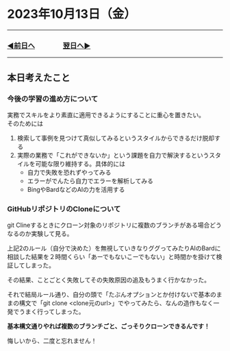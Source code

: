 # 2023年10月13日（金）

---

### [◀️前日へ](https://github.com/yuasys/chatty-journal/blob/main/2023/10/2023-10-12.md)&emsp;&emsp;&emsp;&emsp;[翌日へ▶️](https://github.com/yuasys/chatty-journal/blob/main/2023/10/2023-10-14.md)

---

## 本日考えたこと

### 今後の学習の進め方について

実務でスキルをより素直に適用できるようにすることに重心を置きたい。  
そのためには

1. 検索して事例を見つけて真似してみるというスタイルからできるだけ脱却する
2. 実際の業務で「これができないか」という課題を自力で解決するというスタイルを可能な限り維持する。具体的には
   - 自力で失敗を恐れずやってみる
   - エラーがでんたら自力でエラーを解析してみる
   - BingやBardなどのAIの力を活用する

### GitHubリポジトリのCloneについて

git Clineするときにクローン対象のリポジトリに複数のブランチがある場合どうなるのか実験して見る。  

上記2のルール（自分で決めた）を無視していきなりググってみたりAIのBardに相談した結果を２時間くらい「あーでもないこーでもない」と時間かを掛けて検証してしまった。  

その結果、ことごとく失敗してその失敗原因の追及もうまく行かなかった。  

それで結局ルール通り、自分の頭で「たぶんオプションとか付けないで基本のままの構文で「git clone \<clone元のurl\>」でやってみたら、なんの造作もなく一発でうまく行ってしまった。

<b>基本構文通りやれば複数のブランチごと、ごっそりクローンできるんです！</b>  

悔しいから、二度と忘れません！
